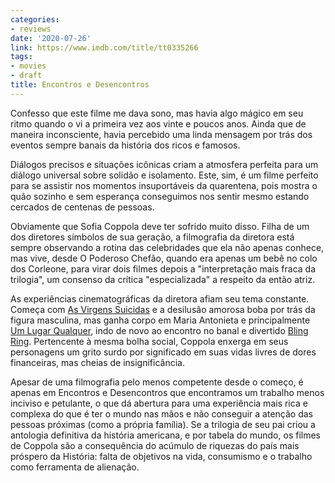 ```yaml
---
categories:
- reviews
date: '2020-07-26'
link: https://www.imdb.com/title/tt0335266
tags:
- movies
- draft
title: Encontros e Desencontros
---
```


Confesso que este filme me dava sono, mas havia algo mágico em seu ritmo quando o vi a primeira vez aos vinte e poucos anos. Ainda que de maneira inconsciente, havia percebido uma linda mensagem por trás dos eventos sempre banais da história dos ricos e famosos.

Diálogos precisos e situações icônicas criam a atmosfera perfeita para um diálogo universal sobre solidão e isolamento. Este, sim, é um filme perfeito para se assistir nos momentos insuportáveis da quarentena, pois mostra o quão sozinho e sem esperança conseguimos nos sentir mesmo estando cercados de centenas de pessoas.

Obviamente que Sofia Coppola deve ter sofrido muito disso. Filha de um dos diretores símbolos de sua geração, a filmografia da diretora está sempre observando a rotina das celebridades que ela não apenas conhece, mas vive, desde O Poderoso Chefão, quando era apenas um bebê no colo dos Corleone, para virar dois filmes depois a "interpretação mais fraca da trilogia", um consenso da crítica "especializada" a respeito da então atriz.

As experiências cinematográficas da diretora afiam seu tema constante. Começa com [As Virgens Suicidas] e a desilusão amorosa boba por trás da figura masculina, mas ganha corpo em Maria Antonieta e principalmente [Um Lugar Qualquer], indo de novo ao encontro no banal e divertido [Bling Ring]. Pertencente à mesma bolha social, Coppola enxerga em seus personagens um grito surdo por significado em suas vidas livres de dores financeiras, mas cheias de insignificância.

Apesar de uma filmografia pelo menos competente desde o começo, é apenas em Encontros e Desencontros que encontramos um trabalho menos inciviso e petulante, o que dá abertura para uma experiência mais rica e complexa do que é ter o mundo nas mãos e não conseguir a atenção das pessoas próximas (como a própria família). Se a trilogia de seu pai criou a antologia definitiva da história americana, e por tabela do mundo, os filmes de Coppola são a consequência do acúmulo de riquezas do país mais próspero da História: falta de objetivos na vida, consumismo e o trabalho como ferramenta de alienação.

[As Virgens Suicidas]: /as-virgens-suicidas
[Bling Ring]: /bling-ring-a-gangue-de-hollywood
[Um Lugar Qualquer]: /um-lugar-qualquer
